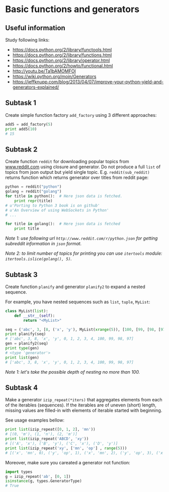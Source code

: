 # Basic functions and generators


## Useful information

Study following links:
 - https://docs.python.org/2/library/functools.html
 - https://docs.python.org/2/library/functions.html
 - https://docs.python.org/2/library/operator.html
 - https://docs.python.org/2/howto/functional.html
 - http://youtu.be/Ta1bAMOMFOI
 - https://wiki.python.org/moin/Generators
 - https://jeffknupp.com/blog/2013/04/07/improve-your-python-yield-and-generators-explained/


## Subtask 1

Create simple function factory `add_factory` using 3 different approaches:

```python
add5 = add_factory(5)
print add5(10)
# 15
```


## Subtask 2

Create function `reddit` for downloading popular topics from www.reddit.com
using closure and generator. Do not produce a full `list` of topics from json
output but yield single topic. E.g. `reddit(sub_reddit)` returns function which
returns generator over titles from reddit page:

```python
python = reddit("python")
golang = reddit("golang")
for title in python():  # Here json data is fetched.
    print repr(title)
# u'Porting to Python 3 book is on github'
# u'An Overview of using WebSockets in Python'
# ...

for title in golang():  # Here json data is fetched
    print title
```

_Note 1: use following url `http://www.reddit.com/r/python.json` for getting
subreddit information in `json` format._

_Note 2: to limit number of topics for printing you can use `itertools` module:
`itertools.islice(golang(), 5)`._


## Subtask 3

Create function `planify` and generator `planify2` to expand a nested sequence.

For example, you have nested sequences such as `list`, `tuple`, `MyList`:

```python
class MyList(list):
    def __str__(self):
        return "<MyList>"

seq = ('abc', 3, [8, ('x', 'y'), MyList(xrange(5)), [100, [99, [98, [97]]]]])
print planify(seq)
# ['abc', 3, 8, 'x', 'y', 0, 1, 2, 3, 4, 100, 99, 98, 97]
gen = planify2(seq)
print type(gen)
# <type 'generator'>
print list(gen)
# ['abc', 3, 8, 'x', 'y', 0, 1, 2, 3, 4, 100, 99, 98, 97]
```

_Note 1: let's take the possible depth of nesting no more than 100._


## Subtask 4

Make a generator `izip_repeat(*iters)` that aggregates elements from each of
the iterables (sequences). If the iterables are of uneven (short) length,
missing values are filled-in with elements of iterable started with beginning.

See usage examples bellow:

```python
print list(izip_repeat([0, 1, 2], 'mn'))
# [(0, 'm'), (1, 'n'), (2, 'm')]
print list(izip_repeat('ABCD', 'xy'))
# [('A', 'x'), ('B', 'y'), ('C', 'x'), ('D', 'y')]
print list(izip_repeat('xy', ['mn', 'op'] , range(5)))
# [('x', 'mn', 0), ('y', 'op', 1), ('x', 'mn', 2), ('y', 'op', 3), ('x', 'mn', 4)]
```

Moreover, make sure you careated a generator not function:

```python
import types
g = izip_repeat('ab', [0, 1])
isinstance(g, types.GeneratorType)
# True
```
